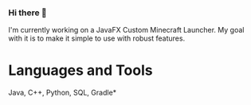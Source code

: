 ### Hi there 👋

I'm currently working on a JavaFX Custom Minecraft Launcher. My goal with it is to make it simple to use with robust features.

<h1> Languages and Tools </h1>
Java, C++, Python, SQL, Gradle*
